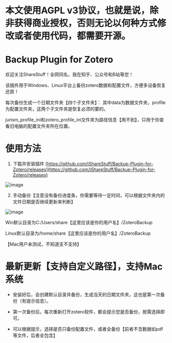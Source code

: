 # 本文使用AGPL v3协议，也就是说，除非获得商业授权，否则无论以何种方式修改或者使用代码，都需要开源。

# Backup Plugin for Zotero
欢迎关注ShareStuff！全网同名，我在知乎、公众号和B站等您！


该插件用于Windows、Linux平台上备份zotero数据和配置文件，方便多设备恢复还原！

每次备份生成一个日期文件夹【四个子文件夹】：
其中data为数据文件夹，profile为配置文件夹，这两个子文件夹是恢复必须的要的。

jurism_profile_ini和zotero_profile_ini文件夹为路径信息【用不到】，只用于你查看旧电脑的配置文件夹所在位置。

# 使用方法
1. 下载并安装插件
[https://github.com/iShareStuff/Backup-Plugin-for-Zotero/releases](https://github.com/iShareStuff/Backup-Plugin-for-Zotero/releases)

![image](https://user-images.githubusercontent.com/61663626/163553784-28dcb2e9-714e-436c-a549-0a9269910fe2.png)

2. 手动备份【注意没有备份进度条，你需要等待一定时间，可以根据文件夹内的文件日期是否继续更新来判断】

![image](https://user-images.githubusercontent.com/61663626/163553876-a8159a6f-d419-4720-85f4-d80890aedc84.png)



Win默认目录为C:/Users/share【这里应该是你的用户名】/ZoteroBackup

Linux默认目录为/home/share【这里应该是你的用户名】/ZoteroBackup

【Mac用户未测试，不知道支不支持】

# 最新更新【支持自定义路径】，支持Mac系统


* 安装好后，会创建默认目录并备份，生成当天的日期文件夹，这也是第一次备份（有提示信息）。

* 第一次备份后，每次重新打开zotero软件，都会提示您是否备份，按需选择即可。

* 可以根据提示，选择是否只备份配置文件，或者全备份【前者不含数据如pdf等文件，后者全包含】
